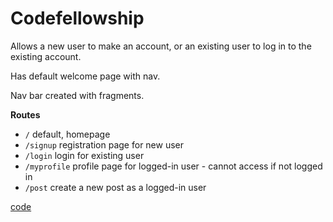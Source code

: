 # Codefellowship

Allows a new user to make an account, or an existing user to log in to the existing account.

Has default welcome page with nav.

Nav bar created with fragments.

**Routes**

+ `/` default, homepage
+ `/signup` registration page for new user
+ `/login` login for existing user
+ `/myprofile` profile page for logged-in user - cannot access if not logged in
+ `/post` create a new post as a logged-in user

[code](./src/main/java/com.thefuzzydragon.jen.codefellowship)
